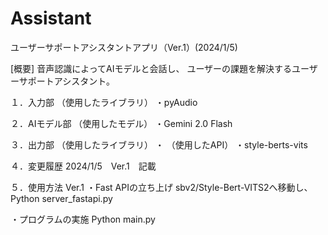 # Assistant
ユーザーサポートアシスタントアプリ（Ver.1）(2024/1/5)

[概要]
音声認識によってAIモデルと会話し、
ユーザーの課題を解決するユーザーサポートアシスタント。

１．入力部
（使用したライブラリ）
・pyAudio


２．AIモデル部
（使用したモデル）
・Gemini 2.0 Flash


３．出力部
（使用したライブラリ）
・
（使用したAPI）
・style-berts-vits


４．変更履歴
2024/1/5　Ver.1　記載

５．使用方法
Ver.1
・Fast APIの立ち上げ
sbv2/Style-Bert-VITS2へ移動し、
Python server_fastapi.py

・プログラムの実施
Python main.py
